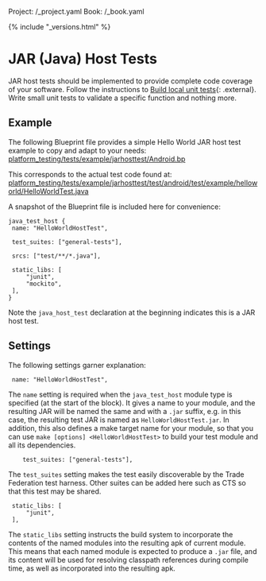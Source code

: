 Project: /_project.yaml
Book: /_book.yaml

{% include "_versions.html" %}

<!--
  Copyright 2018 The Android Open Source Project

  Licensed under the Apache License, Version 2.0 (the "License");
  you may not use this file except in compliance with the License.
  You may obtain a copy of the License at

      http://www.apache.org/licenses/LICENSE-2.0

  Unless required by applicable law or agreed to in writing, software
  distributed under the License is distributed on an "AS IS" BASIS,
  WITHOUT WARRANTIES OR CONDITIONS OF ANY KIND, either express or implied.
  See the License for the specific language governing permissions and
  limitations under the License.
-->

# JAR (Java) Host Tests

JAR host tests should be implemented to provide complete code coverage of your
software. Follow the instructions to [Build local unit
tests](https://developer.android.com/training/testing/unit-testing/local-unit-tests){: .external}.
Write small unit tests to validate a specific function and nothing more.

## Example

The following Blueprint file provides a simple Hello World JAR host test example to
copy and adapt to your needs:
[platform_testing/tests/example/jarhosttest/Android.bp](https://android.googlesource.com/platform/platform_testing/+/master/tests/example/jarhosttest/Android.bp)

This corresponds to the actual test code found at:
[platform_testing/tests/example/jarhosttest/test/android/test/example/helloworld/HelloWorldTest.java](platform_testing/+/master/tests/example/jarhosttest/test/android/test/example/helloworld/HelloWorldTest.java)

A snapshot of the Blueprint file is included here for convenience:

   ```
   java_test_host {
    name: "HelloWorldHostTest",

    test_suites: ["general-tests"],

    srcs: ["test/**/*.java"],

    static_libs: [
        "junit",
        "mockito",
    ],
}
   ```

Note the `java_host_test` declaration at the beginning indicates this is a JAR
host test.

## Settings

The following settings garner explanation:

   ```
    name: "HelloWorldHostTest",
   ```


The `name` setting is required when the `java_test_host` module type is specified
(at the start of the block). It gives a name to your module, and the resulting
JAR will be named the same and with a `.jar` suffix, e.g. in this case, the
resulting test JAR is named as `HelloWorldHostTest.jar`.  In addition, this also
defines a make target name for your module, so that you can use `make [options]
<HelloWorldHostTest>` to build your test module and all its dependencies.


```
    test_suites: ["general-tests"],
```

The `test_suites` setting makes the test easily discoverable by the Trade
Federation test harness. Other suites can be added here such as CTS so that this
test may be shared.

   ```
    static_libs: [
        "junit",
    ],
   ```

The `static_libs` setting instructs the build system to incorporate the contents
of the named modules into the resulting apk of current module. This means that
each named module is expected to produce a `.jar` file, and its content will be
used for resolving classpath references during compile time, as well as
incorporated into the resulting apk.
